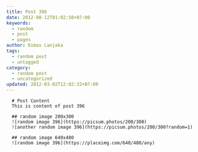 ```yaml
---
title: Post 396
date: 2012-08-12T01:02:58+07:00
keywords:
  - random
  - post
  - pages
author: Dimas Lanjaka
tags:
  - random post
  - untagged
category:
  - random post
  - uncategorized
updated: 2012-03-02T12:02:32+07:00
---
```


      # Post Content
      This is content of post 396

      ## random image 200x300
      ![random image 396](https://picsum.photos/200/300)
      ![another random image 396](https://picsum.photos/200/300?random=1)

      ## random image 640x480
      ![random image 396](https://placeimg.com/640/480/any)
      